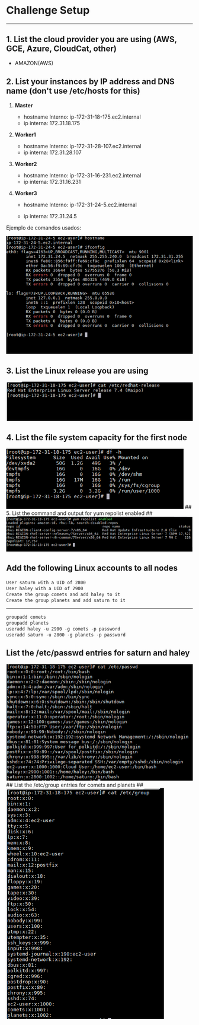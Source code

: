 # Challenge Setup #

----------


## 1. List the cloud provider you are using (AWS, GCE, Azure, CloudCat, other) ##

- AMAZON(AWS)



## 2. List your instances by IP address and DNS name (don't use /etc/hosts for this) ##




1. **Master**

	- hostname Interno:   	ip-172-31-18-175.ec2.internal
	- ip interna:			172.31.18.175 
1. **Worker1**

	- hostname Interno:   	ip-172-31-28-107.ec2.internal
	- ip interna:			172.31.28.107 
1. **Worker2**

	- hostname Interno:   	ip-172-31-16-231.ec2.internal
	- ip interna:			172.31.16.231  
1. **Worker3**

	- hostname Interno: 	ip-172-31-24-5.ec2.internal

	- ip interna:			172.31.24.5 


Ejemplo de comandos usados:

<img src="images/hostname.PNG"/>



## 3. List the Linux release you are using ##
<img src="images/VersionLinux.PNG"/>


## 4. List the file system capacity for the first node ##

<img src="images/capacidad.PNG"/>
## 5. List the command and output for yum repolist enabled ##
<img src="images/repolist.PNG"/>

## Add the following Linux accounts to all nodes ##

	User saturn with a UID of 2800
	User haley with a UID of 2900
	Create the group comets and add haley to it
	Create the group planets and add saturn to it

----------

    groupadd comets
    groupadd planets
    useradd haley -u 2900 -g comets -p password
    useradd saturn -u 2800 -g planets -p password

## List the /etc/passwd entries for saturn and haley ##

 <img src="images/etc_password.PNG"/>
## List the /etc/group entries for comets and planets ##

 <img src="images/etc_group.PNG"/>

